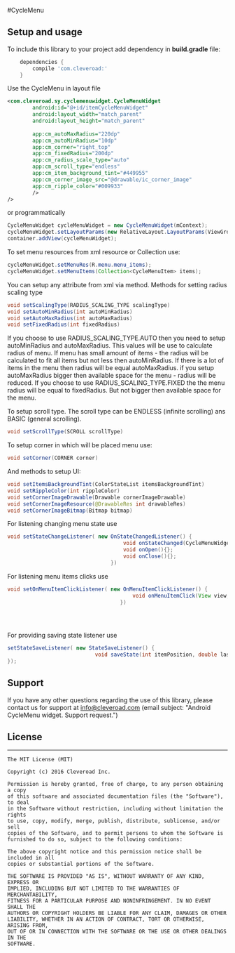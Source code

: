 #CycleMenu 



## Setup and usage
To include this library to your project add dependency in **build.gradle** file:
```groovy
    dependencies {
        compile 'com.cleveroad:'
    }
```

Use the CycleMenu in layout file
```XML
<com.cleveroad.sy.cyclemenuwidget.CycleMenuWidget
        android:id="@+id/itemCycleMenuWidget"
        android:layout_width="match_parent"
        android:layout_height="match_parent"
        
        app:cm_autoMaxRadius="220dp"
        app:cm_autoMinRadius="10dp"
        app:cm_corner="right_top"
        app:cm_fixedRadius="200dp"
        app:cm_radius_scale_type="auto"
        app:cm_scroll_type="endless"
        app:cm_item_background_tint="#449955"
        app:cm_corner_image_src="@drawable/ic_corner_image"
        app:cm_ripple_color="#009933"
        />
/>
```
or programmatically
```JAVA
CycleMenuWidget cycleMenuWidget = new CycleMenuWidget(mContext);
cycleMenuWidget.setLayoutParams(new RelativeLayout.LayoutParams(ViewGroup.LayoutParams.WRAP_CONTENT, ViewGroup.LayoutParams.WRAP_CONTENT));           
container.addView(cycleMenuWidget);
```
To set menu resources from xml resource or Collection use:
```JAVA
cycleMenuWidget.setMenuRes(R.menu.menu_items);
cycleMenuWidget.setMenuItems(Collection<CycleMenuItem> items);
```

You can setup any attribute from xml via method.
Methods for setting radius scaling type
```JAVA
void setScalingType(RADIUS_SCALING_TYPE scalingType)
void setAutoMinRadius(int autoMinRadius)
void setAutoMaxRadius(int autoMaxRadius)
void setFixedRadius(int fixedRadius)

```
If you choose to use RADIUS_SCALING_TYPE.AUTO then you need to setup autoMinRadius and autoMaxRadius. This values will be use to calculate radius of menu. 
If menu has small amount of items - the radius will be calculated to fit all items but not less then autoMinRadius. If there is a lot of items in the menu then radius will be equal autoMaxRadius. 
if you setup autoMaxRadius bigger then available space for the menu - radius will be reduced.
If you choose to use RADIUS_SCALING_TYPE.FIXED the the menu radius will be equal to fixedRadius. But not bigger then available space for the menu.
  
To setup scroll type. The scroll type can be ENDLESS (infinite scrolling) ans BASIC (general scrolling). 
```JAVA
void setScrollType(SCROLL scrollType)
```

To setup corner in which will be placed menu use:
```JAVA
void setCorner(CORNER corner)
```
And methods to setup UI:
```JAVA
void setItemsBackgroundTint(ColorStateList itemsBackgroundTint)
void setRippleColor(int rippleColor)
void setCornerImageDrawable(Drawable cornerImageDrawable)
void setCornerImageResource(@DrawableRes int drawableRes)
void setCornerImageBitmap(Bitmap bitmap)
```

For listening changing menu state use
```JAVA
void setStateChangeListener( new OnStateChangedListener() {                                 
                                     void onStateChanged(CycleMenuWidget.STATE state){};                                 
                                     void onOpen(){};                                 
                                     void onClose(){};                                 
                                 })
```
For listening menu items clicks use
```JAVA
void setOnMenuItemClickListener( new OnMenuItemClickListener() {
                                        void onMenuItemClick(View view, int itemPosition) {}
                                    })
                                
                                
                                
```

For providing saving state listener use
```JAVA
setStateSaveListener( new StateSaveListener() {
                            void saveState(int itemPosition, double lastItemAngleShift){}
});
```

## Support

If you have any other questions regarding the use of this library, please contact us for support at info@cleveroad.com (email subject: "Android CycleMenu widget. Support request.")


## License
* * *
    The MIT License (MIT)

    Copyright (c) 2016 Cleveroad Inc.

    Permission is hereby granted, free of charge, to any person obtaining a copy
    of this software and associated documentation files (the "Software"), to deal
    in the Software without restriction, including without limitation the rights
    to use, copy, modify, merge, publish, distribute, sublicense, and/or sell
    copies of the Software, and to permit persons to whom the Software is
    furnished to do so, subject to the following conditions:

    The above copyright notice and this permission notice shall be included in all
    copies or substantial portions of the Software.

    THE SOFTWARE IS PROVIDED "AS IS", WITHOUT WARRANTY OF ANY KIND, EXPRESS OR
    IMPLIED, INCLUDING BUT NOT LIMITED TO THE WARRANTIES OF MERCHANTABILITY,
    FITNESS FOR A PARTICULAR PURPOSE AND NONINFRINGEMENT. IN NO EVENT SHALL THE
    AUTHORS OR COPYRIGHT HOLDERS BE LIABLE FOR ANY CLAIM, DAMAGES OR OTHER
    LIABILITY, WHETHER IN AN ACTION OF CONTRACT, TORT OR OTHERWISE, ARISING FROM,
    OUT OF OR IN CONNECTION WITH THE SOFTWARE OR THE USE OR OTHER DEALINGS IN THE
    SOFTWARE.
